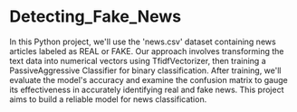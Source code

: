 # Detecting_Fake_News
In this Python project, we'll use the 'news.csv' dataset containing news articles labeled as REAL or FAKE. Our approach involves transforming the text data into numerical vectors using TfidfVectorizer, then training a PassiveAggressive Classifier for binary classification. After training, we'll evaluate the model's accuracy and examine the confusion matrix to gauge its effectiveness in accurately identifying real and fake news. This project aims to build a reliable model for news classification.
